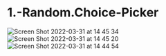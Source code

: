 # 1.-Random.Choice-Picker
![Screen Shot 2022-03-31 at 14 45 34](https://user-images.githubusercontent.com/66386522/161146750-8f9dbd0b-86e1-4f63-b791-e1d1a05cace0.png)
![Screen Shot 2022-03-31 at 14 45 20](https://user-images.githubusercontent.com/66386522/161146755-f1f4a71c-b1cc-4bf4-bb39-b64dbf0b8c52.png)
![Screen Shot 2022-03-31 at 14 44 54](https://user-images.githubusercontent.com/66386522/161146758-02b319a1-7c86-4400-8d51-18545fe34a40.png)
